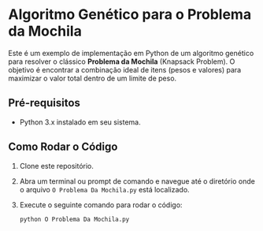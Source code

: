 # Algoritmo Genético para o Problema da Mochila

Este é um exemplo de implementação em Python de um algoritmo genético para resolver o clássico **Problema da Mochila** (Knapsack Problem). O objetivo é encontrar a combinação ideal de itens (pesos e valores) para maximizar o valor total dentro de um limite de peso.

## Pré-requisitos

- Python 3.x instalado em seu sistema.

## Como Rodar o Código

1. Clone este repositório.

2. Abra um terminal ou prompt de comando e navegue até o diretório onde o arquivo `O Problema Da Mochila.py` está localizado.

3. Execute o seguinte comando para rodar o código:

   ```bash
   python O Problema Da Mochila.py
